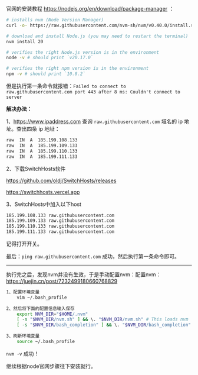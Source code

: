 官网的安装教程 https://nodejs.org/en/download/package-manager ：
```bash
# installs nvm (Node Version Manager)
curl -o- https://raw.githubusercontent.com/nvm-sh/nvm/v0.40.0/install.sh | bash

# download and install Node.js (you may need to restart the terminal)
nvm install 20

# verifies the right Node.js version is in the environment
node -v # should print `v20.17.0`

# verifies the right npm version is in the environment
npm -v # should print `10.8.2`
```

但是执行第一条命令就报错：`Failed to connect to raw.githubusercontent.com port 443 after 8 ms: Couldn't connect to server` 

**解决办法：**


1、https://www.ipaddress.com 查询 `raw.githubusercontent.com` 域名的 ip 地址。查出四条 ip 地址：
```txt
raw  IN  A  185.199.108.133
raw  IN  A  185.199.109.133
raw  IN  A  185.199.110.133
raw  IN  A  185.199.111.133
```


2、下载SwitchHosts软件 

https://github.com/oldj/SwitchHosts/releases

https://switchhosts.vercel.app 

3、SwitchHosts中加入以下host

```bash
185.199.108.133 raw.githubusercontent.com
185.199.109.133 raw.githubusercontent.com
185.199.110.133 raw.githubusercontent.com
185.199.111.133 raw.githubusercontent.com
```
记得打开开关。

最后：`ping raw.githubusercontent.com` 成功，然后执行第一条命令即可。

---

执行完之后，发现nvm并没有生效，于是手动配置nvm：配置nvm：https://juejin.cn/post/7232499180660768829

```bash
1、配置环境变量
    vim ~/.bash_profile
    
2、然后将下面的配置信息输入保存
    export NVM_DIR="$HOME/.nvm"
    [ -s "$NVM_DIR/nvm.sh" ] && \. "$NVM_DIR/nvm.sh" # This loads nvm
    [ -s "$NVM_DIR/bash_completion" ] && \. "$NVM_DIR/bash_completion" # This loads nvm bash_completion
    
3、刷新环境变量
    source ~/.bash_profile
```

`nvm -v` 成功！

继续根据node官网步骤往下安装就行。


